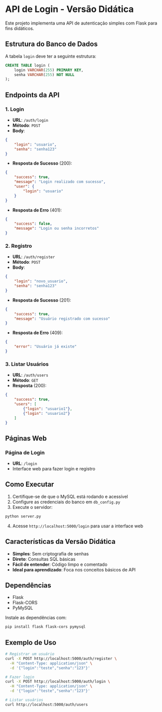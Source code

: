 
# API de Login - Versão Didática

Este projeto implementa uma API de autenticação simples com Flask para fins didáticos.

## Estrutura do Banco de Dados

A tabela `login` deve ter a seguinte estrutura:
```sql
CREATE TABLE login (
    login VARCHAR(255) PRIMARY KEY,
    senha VARCHAR(255) NOT NULL
);
```

## Endpoints da API

### 1. Login
- **URL**: `/auth/login`
- **Método**: `POST`
- **Body**:
```json
{
    "login": "usuario",
    "senha": "senha123"
}
```
- **Resposta de Sucesso** (200):
```json
{
    "success": true,
    "message": "Login realizado com sucesso",
    "user": {
        "login": "usuario"
    }
}
```
- **Resposta de Erro** (401):
```json
{
    "success": false,
    "message": "Login ou senha incorretos"
}
```

### 2. Registro
- **URL**: `/auth/register`
- **Método**: `POST`
- **Body**:
```json
{
    "login": "novo_usuario",
    "senha": "senha123"
}
```
- **Resposta de Sucesso** (201):
```json
{
    "success": true,
    "message": "Usuário registrado com sucesso"
}
```
- **Resposta de Erro** (409):
```json
{
    "error": "Usuário já existe"
}
```

### 3. Listar Usuários
- **URL**: `/auth/users`
- **Método**: `GET`
- **Resposta** (200):
```json
{
    "success": true,
    "users": [
        {"login": "usuario1"},
        {"login": "usuario2"}
    ]
}
```

## Páginas Web

### Página de Login
- **URL**: `/login`
- Interface web para fazer login e registro

## Como Executar

1. Certifique-se de que o MySQL está rodando e acessível
2. Configure as credenciais do banco em `db_config.py`
3. Execute o servidor:
```bash
python server.py
```
4. Acesse `http://localhost:5000/login` para usar a interface web

## Características da Versão Didática

- **Simples**: Sem criptografia de senhas
- **Direto**: Consultas SQL básicas
- **Fácil de entender**: Código limpo e comentado
- **Ideal para aprendizado**: Foca nos conceitos básicos de API

## Dependências

- Flask
- Flask-CORS
- PyMySQL

Instale as dependências com:
```bash
pip install flask flask-cors pymysql
```

## Exemplo de Uso

```bash
# Registrar um usuário
curl -X POST http://localhost:5000/auth/register \
  -H "Content-Type: application/json" \
  -d '{"login":"teste","senha":"123"}'

# Fazer login
curl -X POST http://localhost:5000/auth/login \
  -H "Content-Type: application/json" \
  -d '{"login":"teste","senha":"123"}'

# Listar usuários
curl http://localhost:5000/auth/users
``` 